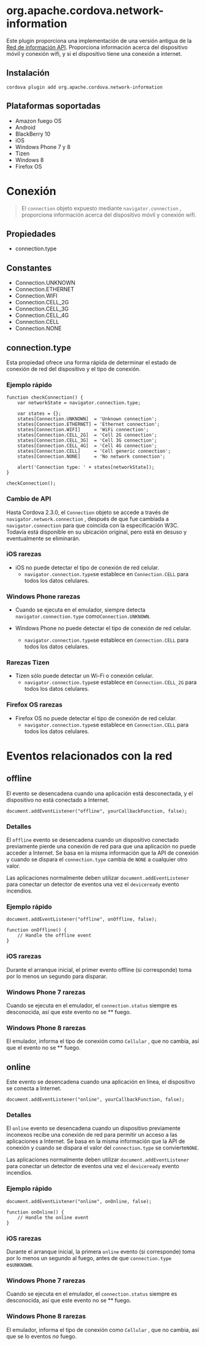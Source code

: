 <!---
    Licensed to the Apache Software Foundation (ASF) under one
    or more contributor license agreements.  See the NOTICE file
    distributed with this work for additional information
    regarding copyright ownership.  The ASF licenses this file
    to you under the Apache License, Version 2.0 (the
    "License"); you may not use this file except in compliance
    with the License.  You may obtain a copy of the License at

      http://www.apache.org/licenses/LICENSE-2.0

    Unless required by applicable law or agreed to in writing,
    software distributed under the License is distributed on an
    "AS IS" BASIS, WITHOUT WARRANTIES OR CONDITIONS OF ANY
    KIND, either express or implied.  See the License for the
    specific language governing permissions and limitations
    under the License.
-->

# org.apache.cordova.network-information

Este plugin proporciona una implementación de una versión antigua de la [Red de información API][1]. Proporciona información acerca del dispositivo móvil y conexión wifi, y si el dispositivo tiene una conexión a internet.

 [1]: http://www.w3.org/TR/2011/WD-netinfo-api-20110607/

## Instalación

    cordova plugin add org.apache.cordova.network-information
    

## Plataformas soportadas

*   Amazon fuego OS
*   Android
*   BlackBerry 10
*   iOS
*   Windows Phone 7 y 8
*   Tizen
*   Windows 8
*   Firefox OS

# Conexión

> El `connection` objeto expuesto mediante `navigator.connection` , proporciona información acerca del dispositivo móvil y conexión wifi.

## Propiedades

*   connection.type

## Constantes

*   Connection.UNKNOWN
*   Connection.ETHERNET
*   Connection.WIFI
*   Connection.CELL_2G
*   Connection.CELL_3G
*   Connection.CELL_4G
*   Connection.CELL
*   Connection.NONE

## connection.type

Esta propiedad ofrece una forma rápida de determinar el estado de conexión de red del dispositivo y el tipo de conexión.

### Ejemplo rápido

    function checkConnection() {
        var networkState = navigator.connection.type;
    
        var states = {};
        states[Connection.UNKNOWN]  = 'Unknown connection';
        states[Connection.ETHERNET] = 'Ethernet connection';
        states[Connection.WIFI]     = 'WiFi connection';
        states[Connection.CELL_2G]  = 'Cell 2G connection';
        states[Connection.CELL_3G]  = 'Cell 3G connection';
        states[Connection.CELL_4G]  = 'Cell 4G connection';
        states[Connection.CELL]     = 'Cell generic connection';
        states[Connection.NONE]     = 'No network connection';
    
        alert('Connection type: ' + states[networkState]);
    }
    
    checkConnection();
    

### Cambio de API

Hasta Cordova 2.3.0, el `Connection` objeto se accede a través de `navigator.network.connection` , después de que fue cambiada a `navigator.connection` para que coincida con la especificación W3C. Todavía está disponible en su ubicación original, pero está en desuso y eventualmente se eliminarán.

### iOS rarezas

*   iOS no puede detectar el tipo de conexión de red celular. 
    *   `navigator.connection.type`se establece en `Connection.CELL` para todos los datos celulares.

### Windows Phone rarezas

*   Cuando se ejecuta en el emulador, siempre detecta `navigator.connection.type` como`Connection.UNKNOWN`.

*   Windows Phone no puede detectar el tipo de conexión de red celular.
    
    *   `navigator.connection.type`se establece en `Connection.CELL` para todos los datos celulares.

### Rarezas Tizen

*   Tizen sólo puede detectar un Wi-Fi o conexión celular. 
    *   `navigator.connection.type`se establece en `Connection.CELL_2G` para todos los datos celulares.

### Firefox OS rarezas

*   Firefox OS no puede detectar el tipo de conexión de red celular. 
    *   `navigator.connection.type`se establece en `Connection.CELL` para todos los datos celulares.

# Eventos relacionados con la red

## offline

El evento se desencadena cuando una aplicación está desconectada, y el dispositivo no está conectado a Internet.

    document.addEventListener("offline", yourCallbackFunction, false);
    

### Detalles

El `offline` evento se desencadena cuando un dispositivo conectado previamente pierde una conexión de red para que una aplicación no puede acceder a Internet. Se basa en la misma información que la API de conexión y cuando se dispara el `connection.type` cambia de `NONE` a cualquier otro valor.

Las aplicaciones normalmente deben utilizar `document.addEventListener` para conectar un detector de eventos una vez el `deviceready` evento incendios.

### Ejemplo rápido

    document.addEventListener("offline", onOffline, false);
    
    function onOffline() {
        // Handle the offline event
    }
    

### iOS rarezas

Durante el arranque inicial, el primer evento offline (si corresponde) toma por lo menos un segundo para disparar.

### Windows Phone 7 rarezas

Cuando se ejecuta en el emulador, el `connection.status` siempre es desconocida, así que este evento no se ** fuego.

### Windows Phone 8 rarezas

El emulador, informa el tipo de conexión como `Cellular` , que no cambia, así que el evento no se ** fuego.

## online

Este evento se desencadena cuando una aplicación en línea, el dispositivo se conecta a Internet.

    document.addEventListener("online", yourCallbackFunction, false);
    

### Detalles

El `online` evento se desencadena cuando un dispositivo previamente inconexos recibe una conexión de red para permitir un acceso a las aplicaciones a Internet. Se basa en la misma información que la API de conexión y cuando se dispara el valor del `connection.type` se convierte`NONE`.

Las aplicaciones normalmente deben utilizar `document.addEventListener` para conectar un detector de eventos una vez el `deviceready` evento incendios.

### Ejemplo rápido

    document.addEventListener("online", onOnline, false);
    
    function onOnline() {
        // Handle the online event
    }
    

### iOS rarezas

Durante el arranque inicial, la primera `online` evento (si corresponde) toma por lo menos un segundo al fuego, antes de que `connection.type` es`UNKNOWN`.

### Windows Phone 7 rarezas

Cuando se ejecuta en el emulador, el `connection.status` siempre es desconocida, así que este evento no se ** fuego.

### Windows Phone 8 rarezas

El emulador, informa el tipo de conexión como `Cellular` , que no cambia, así que se lo eventos *no* fuego.